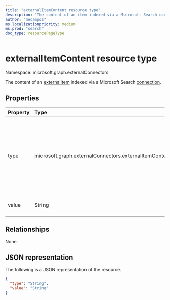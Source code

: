 ```yaml
---
title: "externalItemContent resource type"
description: "The content of an item indexed via a Microsoft Search connection."
author: "mecampos"
ms.localizationpriority: medium
ms.prod: "search"
doc_type: resourcePageType
---
```


# externalItemContent resource type

Namespace: microsoft.graph.externalConnectors

The content of an [externalItem](externalconnectors-externalitem.md) indexed via a Microsoft Search [connection](externalconnectors-externalconnection.md).

## Properties
|Property|Type|Description|
|:---|:---|:---|
|type|microsoft.graph.externalConnectors.externalItemContentType|The type of content in the value property. Possible values are: `text`, `html`, `unknownFutureValue`. These are the content types that the indexer supports, and not the file extension types allowed.|
|value|String|The content for the externalItem. Required.|

## Relationships
None.

## JSON representation
The following is a JSON representation of the resource.
<!-- {
  "blockType": "resource",
  "@odata.type": "microsoft.graph.externalConnectors.externalItemContent"
}
-->
``` json
{
  "type": "String",
  "value": "String"
}
```

